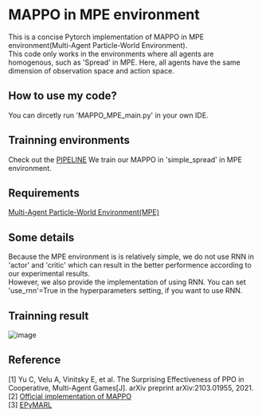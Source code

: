 # MAPPO in MPE environment
This is a concise Pytorch implementation of MAPPO in MPE environment(Multi-Agent Particle-World Environment).<br />
This code only works in the environments where all agents are homogenous, such as 'Spread' in MPE. Here, all agents have the same dimension of observation space and action space.<br />

## How to use my code?  
You can dircetly run 'MAPPO_MPE_main.py' in your own IDE.<br />

## Trainning environments
Check out the [PIPELINE](https://colab.research.google.com/drive/1nmFmerjXRA_JYw5jyEmBrk8PP2Us_A9s)
We train our MAPPO in 'simple_spread' in MPE environment.<br />

## Requirements
[Multi-Agent Particle-World Environment(MPE)](https://github.com/openai/multiagent-particle-envs)

## Some details
Because the MPE environment is is relatively simple, we do not use RNN in 'actor' and 'critic' which can result in the better performence according to our experimental results.<br />
However, we also provide the implementation of using RNN. You can set 'use_rnn'=True in the hyperparameters setting, if you want to use RNN.<br />

## Trainning result
![image](https://github.com/Lizhi-sjtu/MARL-code-pytorch/blob/main/1.MAPPO_MPE/MAPPO_MPE_training_result.png)

## Reference
[1] Yu C, Velu A, Vinitsky E, et al. The Surprising Effectiveness of PPO in Cooperative, Multi-Agent Games[J]. arXiv preprint arXiv:2103.01955, 2021.<br />
[2] [Official implementation of MAPPO](https://github.com/marlbenchmark/on-policy)<br />
[3] [EPyMARL](https://github.com/uoe-agents/epymarl)
